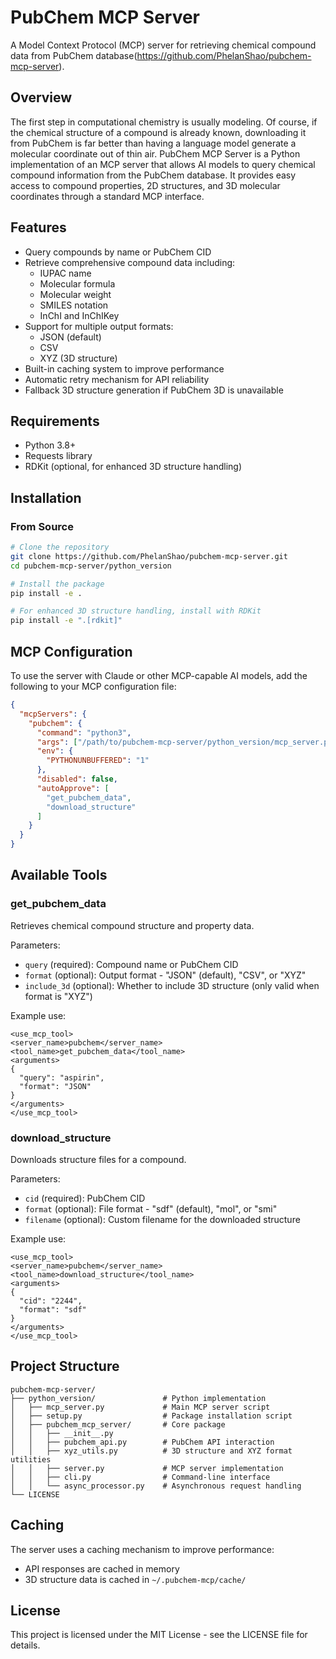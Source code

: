 # PubChem MCP Server

A Model Context Protocol (MCP) server for retrieving chemical compound data from PubChem database(https://github.com/PhelanShao/pubchem-mcp-server).

## Overview

The first step in computational chemistry is usually modeling. Of course, if the chemical structure of a compound is already known, downloading it from PubChem is far better than having a language model generate a molecular coordinate out of thin air. PubChem MCP Server is a Python implementation of an MCP server that allows AI models to query chemical compound information from the PubChem database. It provides easy access to compound properties, 2D structures, and 3D molecular coordinates through a standard MCP interface.

## Features

- Query compounds by name or PubChem CID
- Retrieve comprehensive compound data including:
  - IUPAC name
  - Molecular formula
  - Molecular weight
  - SMILES notation
  - InChI and InChIKey
- Support for multiple output formats:
  - JSON (default)
  - CSV
  - XYZ (3D structure)
- Built-in caching system to improve performance
- Automatic retry mechanism for API reliability
- Fallback 3D structure generation if PubChem 3D is unavailable

## Requirements

- Python 3.8+
- Requests library
- RDKit (optional, for enhanced 3D structure handling)

## Installation

### From Source

```bash
# Clone the repository
git clone https://github.com/PhelanShao/pubchem-mcp-server.git
cd pubchem-mcp-server/python_version

# Install the package
pip install -e .

# For enhanced 3D structure handling, install with RDKit
pip install -e ".[rdkit]"
```

## MCP Configuration

To use the server with Claude or other MCP-capable AI models, add the following to your MCP configuration file:

```json
{
  "mcpServers": {
    "pubchem": {
      "command": "python3",
      "args": ["/path/to/pubchem-mcp-server/python_version/mcp_server.py"],
      "env": {
        "PYTHONUNBUFFERED": "1"
      },
      "disabled": false,
      "autoApprove": [
        "get_pubchem_data",
        "download_structure"
      ]
    }
  }
}
```

## Available Tools

### get_pubchem_data

Retrieves chemical compound structure and property data.

Parameters:
- `query` (required): Compound name or PubChem CID
- `format` (optional): Output format - "JSON" (default), "CSV", or "XYZ"
- `include_3d` (optional): Whether to include 3D structure (only valid when format is "XYZ")

Example use:
```
<use_mcp_tool>
<server_name>pubchem</server_name>
<tool_name>get_pubchem_data</tool_name>
<arguments>
{
  "query": "aspirin",
  "format": "JSON"
}
</arguments>
</use_mcp_tool>
```

### download_structure

Downloads structure files for a compound.

Parameters:
- `cid` (required): PubChem CID
- `format` (optional): File format - "sdf" (default), "mol", or "smi"
- `filename` (optional): Custom filename for the downloaded structure

Example use:
```
<use_mcp_tool>
<server_name>pubchem</server_name>
<tool_name>download_structure</tool_name>
<arguments>
{
  "cid": "2244",
  "format": "sdf"
}
</arguments>
</use_mcp_tool>
```

## Project Structure

```
pubchem-mcp-server/
├── python_version/               # Python implementation
│   ├── mcp_server.py             # Main MCP server script
│   ├── setup.py                  # Package installation script
│   ├── pubchem_mcp_server/       # Core package
│   │   ├── __init__.py
│   │   ├── pubchem_api.py        # PubChem API interaction
│   │   ├── xyz_utils.py          # 3D structure and XYZ format utilities
│   │   ├── server.py             # MCP server implementation
│   │   ├── cli.py                # Command-line interface
│   │   └── async_processor.py    # Asynchronous request handling
└── LICENSE
```

## Caching

The server uses a caching mechanism to improve performance:
- API responses are cached in memory
- 3D structure data is cached in `~/.pubchem-mcp/cache/`

## License

This project is licensed under the MIT License - see the LICENSE file for details.
